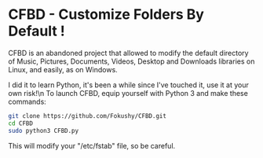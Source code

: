 # CFBD - Customize Folders By Default !

CFBD is an abandoned project that allowed to modify the default directory of Music, Pictures, Documents, Videos, Desktop and Downloads libraries on Linux, and easily, as on Windows.

I did it to learn Python, it's been a while since I've touched it, use it at your own risk!\n
To launch CFBD, equip yourself with Python 3 and make these commands:
```sh
git clone https://github.com/Fokushy/CFBD.git
cd CFBD
sudo python3 CFBD.py
```
This will modify your "/etc/fstab" file, so be careful.
